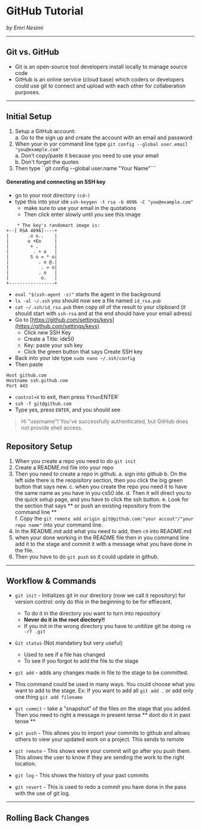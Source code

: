 # GitHub Tutorial

*_by Emri Nesimi_*

---
## Git vs. GitHub
* Git is an open-source tool developers install locally to manage source code 
* GitHub is an online service (cloud base) which coders or developers could use git to connect and upload with each other for collaberation purposes.


---
## Initial Setup
1. Setup a GitHub account:     
    a. Go to the sign up and create the account with an email and password
2. When your in yor command line type ``git config --global user.email "you@example.com"``  
    a. Don't copy/paste it because you need to use your email  
    b. Don't forget the quotes
3. Then type ``git config --global user.name "Your Name"``` 

#### Generating and connecting an SSH key
* go to your root directory ``(cd~)``
* type this into your ide ``ssh-keygen -t rsa -b 4096 -C "you@example.com"``  
    * make sure to use your email in the quotations
    * Then click enter slowly until you see this image
```
    * The key's randomart image is:  
+--[ RSA 4096]----+
|       .o o..    |
|       o +Eo     |
|        + .      |
|         . + o   |
|        S o = * o|
|           . o @.|
|            . = o|
|           . o   |
|            o.   |
+-----------------+

```
* `eval "$(ssh-agent -s)"` starts the agent in the background
* `ls -al ~/.ssh` you should now see a file named `id_rsa.pub`
* `cat ~/.ssh/id_rsa.pub` then copy _all_ of the result to your clipboard (it should start with `ssh-rsa` and at the end should have your email adress)
* Go to [https://github.com/settings/keys](https://github.com/settings/keys)  
    * Click new SSH Key
    * Create a Title: ide50
    * Key: paste your ssh key
    * Click the green button that says Create SSH key
* Back into your ide type ``sudo nano ~/.ssh/config``
* Then paste 
 ```
 Host github.com
 Hostname ssh.github.com
 Port 443
 ```
* `control+X` to exit, then press Y` then `ENTER`
* `ssh -T git@github.com`
* Type yes, press `ENTER`, and you should see
> Hi "username"! You've successfully authenticated, but GitHub does not provide shell access.


## Repository Setup
1. When you create a repo you need to do `git init` 
2. Create a README.md file into your repo
3. Then you need to create a repo in github.
    a. sign into github
    b. On the left side there is the reopisitory section, then you click the big green button that says new.
    c. when you create the repo you need it to have the same name as you have in you cs50 ide.
    d. Then it will direct you to the quick setup page, and you have to click the ssh button.
    e. Look for the section that says ** or push an existing repository from the command line **  
    f. Copy the `git remote add origin git@github.com:"your accout"/"your repo name"` into your command line.
4. In the README.md add what you need to add, then `c9` into README.md 
5. when your done working in the README file then in you command line add it to the stage and commit it with a message what you have done in the file.
6. Then you have to do `git push` so it could update in github.

   



---
## Workflow & Commands
* `git init` - Initializes git in our directory (now we call it repository) for version control: only do this in the beginning to be for effiecent.
    * To do it in the directory you want to turn into repository
   *  **Never do it in the root diectory!!**
   *  If you init in the wrong directory you have to unitilize git be doing `rm -rf .git`

* `Git status` (Not mandatory but very useful)
    * Used to see if a file has changed
    * To see if you forgot to add the file to the stage
* `git add` - adds any changes made in file to the stage to be committed.  
* This command could be used in many ways. You could choose what you want to add to the stage. Ex: If you want to add all `git add .` or add only one thing `git add filename`
* `git commit` - take a "snapshot" of the files on the stage that you added. Then you need to right a message in present tense ** dont do it in past tense ** 
* `git push` - This allows you to import your commits to github and allows others to view your updated work on a project. This sends to remote 
* `git remote` - This shows were your commit will go after you push them. This allows the user to know if they are sending the work to the right location.
* `git log` - This shows the history of your past commits
* `git revert` - This is used to redo a commit you have done in the pass with the use of git log.






---
## Rolling Back Changes